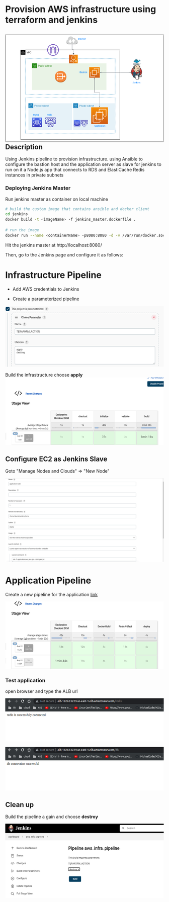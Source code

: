 Provision AWS infrastructure using terraform and jenkins 
====
![infra](./assets/images/draw.png)
Description
----

Using Jenkins pipeline to provision infrastructure. using Ansible to configure the bastion host and the application server as slave for jenkins to run on it a Node.js app that connects to RDS and ElastiCache Redis instances in private subnets


### Deploying Jenkins Master

Run jenkins master as container on local machine

```bash
# build the custom image that contains ansible and docker client 
cd jenkins
docker build -t <imageName> -f jenkins_master.dockerfile .

# run the image
docker run --name <containerName> -p8080:8080 -d -v /var/run/docker.sock:/var/run/docker.sock  -v /usr/bin/terraform:/usr/bin/terraform <imageName>

```

Hit the jenkins master at http://localhost:8080/


Then, go to the Jenkins page and configure it as follows:

Infrastructure Pipeline
===

- Add AWS credentials to Jenkins
 
- Create a parameterized pipeline

![alt](./assets/images/pipeline1.png)

Build the infrastructure choose **apply** 
![alt](./assets/images/infra-pipeline.png)

Configure EC2 as Jenkins Slave
----
Goto "Manage Nodes and Clouds" => "New Node"

![Private](./assets/images/slave.png)


Application Pipeline
====
Create a new pipeline for the application [link](https://github.com/mohamedanwer006/jenkins_nodejs_example/tree/rds_redis)  

![alt](./assets/images/app-cicd.png)
### Test application 
open browser and type the ALB url

![alt](./assets/images/redis.png)

![alt](./assets/images/rds.png)


Clean up
----
Build the pipeline a gain and choose **destroy**

![alt](./assets/images/destroy.png)
